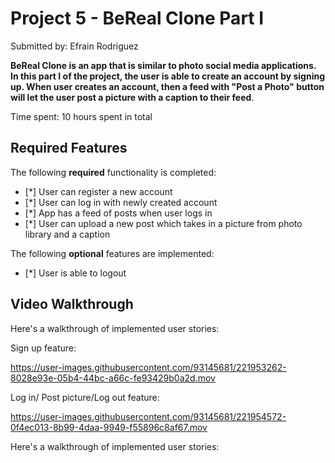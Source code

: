 # Project 5 - BeReal Clone Part I

Submitted by: Efrain Rodriguez

**BeReal Clone is an app that is similar to photo social media applications. In this part I of the project, the user is able to create an account by signing up. When user creates an account, then a feed with "Post a Photo" button will let the user post a picture with a caption to their feed**. 

Time spent: 10 hours spent in total

## Required Features

The following **required** functionality is completed:

- [*] User can register a new account
- [*] User can log in with newly created account
- [*] App has a feed of posts when user logs in
- [*] User can upload a new post which takes in a picture from photo library and a caption	
 
The following **optional** features are implemented:
- [*] User is able to logout



## Video Walkthrough

Here's a walkthrough of implemented user stories:

Sign up feature:


https://user-images.githubusercontent.com/93145681/221953262-8028e93e-05b4-44bc-a66c-fe93429b0a2d.mov


Log in/ Post picture/Log out feature: 

https://user-images.githubusercontent.com/93145681/221954572-0f4ec013-8b99-4daa-9949-f55896c8af67.mov



Here's a walkthrough of implemented user stories:
